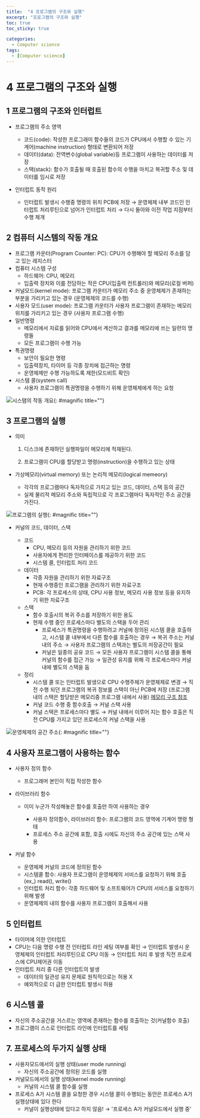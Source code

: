 ```yaml
---
title:  "4 프로그램의 구조와 실행"
excerpt: "프로그램의 구조와 실행"
toc: true
toc_sticky: true

categories:
  - Computer science
tags:
  - [Computer science]
---  
```


# 4 프로그램의 구조와 실행 #

## 1 프로그램의 구조와 인터럽트 ##
- 프로그램의 주소 영역
  - 코드(code): 작성한 프로그래미 함수들의 코드가 CPU에서 수행할 수 있는 기계어(machine instruction) 형태로 변환되어 저장
  - 데이터(data): 전역변수(global variable)등 프로그램이 사용하는 데이터를 저장
  - 스택(stack): 함수가 호출될 때 호출된 함수의 수행을 마치고 복귀할 주소 및 데이터를 임시로 저장
  
- 인터럽트 동작 원리
  - 인터럽트 발생시 수행중 명령의 위치 PCB에 저장 → 운영체제 내부 코드인 인터럽트 처리루틴으로 넘어가 인터럽트 처리 → 다시 돌아와 이전 작업 지점부터 수행 제개

## 2 컴퓨터 시스템의 작동 개요 ##
- 프로그램 카운터(Program Counter: PC): CPU가 수행해야 할 메모리 주소를 담고 있는 레지스터
- 컴퓨터 시스템 구성
  - 하드웨어: CPU, 메모리
  - 입출력 장치와 이를 전담하는 작은 CPU(입출력 컨트롤러)와 메모리(로컬 버퍼)
- 커널모드(kernel mode): 프로그램 카운터가 메모리 주소 중 운영체제가 존재하는 부분을 가리키고 있는 경우 (운영체제의 코드를 수행)
- 사용자 모드(user mode): 프로그램 카운터가 사용자 프로그램이 존재하는 메모리 위치를 가리키고 있는 경우 (사용자 프로그램 수행)
- 일반명령
  - 메모리에서 자료를 읽어와 CPU에서 계산하고 결과를 메모리에 쓰는 일련의 명령들
  - 모든 프로그램이 수행 가능
- 특권명령
  - 보안이 필요한 명령
  - 입출력장치, 타이머 등 각종 장치에 접근하는 명령
  - 운영체제만 수행 가능하도록 제한(모드비트 확인)
- 시스템 콜(system call)
  - 사용자 프로그램이 특권명령을 수행하기 위해 운영체제에게 하는 요청

![시스탬의 작동 개요](https://velog.velcdn.com/images%2Ftaelee%2Fpost%2F4b8d33d6-516a-4191-bef1-1c0f65d0a6d3%2Fimage.png){: #magnific title=""}

## 3 프로그램의 실행 ##

- 의미
  1) 디스크에 존재하던 실행파일이 메모리에 적재된다.

  2) 프로그램이 CPU를 할당받고 명령(instruction)을 수행하고 있는 상태

- 가상메모리(virtual memory) 또는 논리적 메모리(logical memeory)

  - 각각의 프로그램마다 독자적으로 가지고 있는 코드, 데이터, 스택 등의 공간
  - 실제 물리적 메모리 주소와 독립적으로 각 프로그램마다 독자적인 주소 공간을 가진다.
  
![프로그램의 실행](https://velog.velcdn.com/images%2Ftaelee%2Fpost%2F85f54834-89be-4272-943a-e0f8dbd81a02%2Fimage.png){: #magnific title=""}

- 커널의 코드, 데이터, 스택

  - 코드
    - CPU, 메모리 등의 자원을 관리하기 위한 코드
    - 사용자에게 편리한 인터페이스를 제공하기 위한 코드
    - 시스템 콜, 인터럽트 처리 코드
  - 데이터
    - 각종 자원을 관리하기 위한 자료구조
    - 현재 수행중인 프로그램을 관리하기 위한 자료구조
    - PCB: 각 프로세스의 상태, CPU 사용 정보, 메모리 사용 정보 등을 유지하기 위한 자료구조
  - 스택
    - 함수 호출시의 복귀 주소를 저장하기 위한 용도
    - 현재 수행 중인 프로세스마다 별도의 스택을 두어 관리
      - 프로세스가 특권명령을 수행하려고 커널에 정의된 시스템 콜을 호출하고, 시스템 콜 내부에서 다른 함수를 호출하는 경우 → 복귀 주소는 커널 내의 주소 → 사용자 프로그램의 스택과는 별도의 저장공간이 필요
      - 커널은 일종의 공유 코드 → 모든 사용자 프로그램이 시스템 콜을 통해 커널의 함수를 접근 가능 → 일관성 유지를 위해 각 프로세스마다 커널 내에 별도의 스택을 둠
  - 정리
    - 시스템 콜 또는 인터럽트 발생으로 CPU 수행주체가 운영체제로 변경 → 직전 수행 되던 프로그램의 복귀 정보를 스택이 아닌 PCB에 저장 (프로그램 내의 스택은 할당받은 메모리중 프로그램 내에서 사용) <a href="http://www.tcpschool.com/c/c_memory_structure" target="_blank">
  메모리 구조 참조</a>
    - 커널 코드 수행 중 함수호출 → 커널 스택 사용
    - 커널 스택은 프로세스마다 별도 → 커널 내에서 이루어 지는 함수 호출은 직전 CPU를 가지고 있던 프로세스의 커널 스택을 사용
  


![운영체제의 공간 주소](https://velog.velcdn.com/images%2Ftaelee%2Fpost%2Ff4cd9096-0927-433b-bea2-4c5a8116376b%2Fimage.png){: #magnific title=""}


## 4 사용자 프로그램이 사용하는 함수 ##
- 사용자 정의 함수
  - 프로그래머 본인이 직접 작성한 함수
- 라이브러리 함수
  - 이미 누군가 작성해놓은 함수를 호출만 하여 사용하는 경우
  
    - 사용자 정의함수, 라이브러리 함수: 프로그램의 코드 영역에 기계어 명령 형태
    - 프로세스 주소 공간에 포함, 호출 시에도 자신의 주소 공간에 있는 스택 사용
- 커널 함수

  - 운영체제 커널의 코드에 정의된 함수
  - 시스템콜 함수: 사용자 프로그램이 운영체제의 서비스를 요청하기 위해 호출 (ex_) read(), write()
  - 인터럽트 처리 함수: 각종 하드웨어 및 소프트웨어가 CPU의 서비스를 요청하기 위해 발생
  - 운영체제의 내의 함수를 사용자 프로그램이 호출해서 사용

## 5 인터럽트 ##
- 타이머에 의한 인터럽트
- CPU는 다음 명령 수행 전 인터럽트 라인 세팅 여부를 확인 → 인터럽트 발생시 운영체제의 인터럽트 처리루틴으로 CPU 이동 → 인터럽트 처리 후 발생 직전 프로세스에 CPU제어권 이동
- 인터럽트 처리 중 다른 인터럽트의 발생
  - 데이터의 일관성 유지 문제로 원칙적으로는 허용 X
  - 예외적으로 더 급한 인터럽트 발생시 허용

## 6 시스템 콜 ##
- 자신의 주소공간을 거스르는 영역에 존재하는 함수를 호출하는 것(커널함수 호출)
- 프로그램이 스스로 인터럽트 라인에 인터럽트를 세팅

## 7. 프로세스의 두가지 실행 상태 ##
- 사용자모드에서의 실행 상태(user mode running)
  - 자신의 주소공간에 정의된 코드를 실행
- 커널모드에서의 실행 상태(kernel mode running)
  - 커널의 시스템 콜 함수를 실행
- 프로세스 A가 시스템 콜을 요청한 경우 시스템 콜이 수행되는 동안은 프로세스 A가 실행상태에 있다 한다
  - 커널이 실행상태에 있다고 하지 않음! → '프로세스 A가 커널모드에서 실행 중'